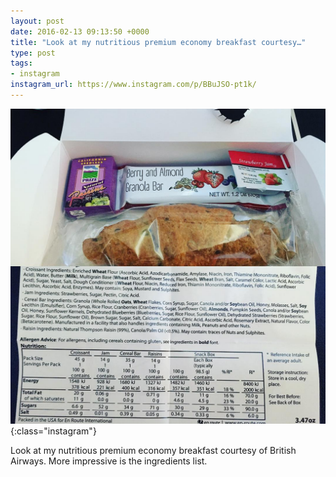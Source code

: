 ```yaml
---
layout: post
date: 2016-02-13 09:13:50 +0000
title: "Look at my nutritious premium economy breakfast courtesy…"
type: post
tags:
- instagram
instagram_url: https://www.instagram.com/p/BBuJSO-pt1k/
---
```


![Instagram - BBuJSO-pt1k](/assets/BBuJSO-pt1k.jpg){:class="instagram"}

Look at my nutritious premium economy breakfast courtesy of British Airways. More impressive is the ingredients list.
